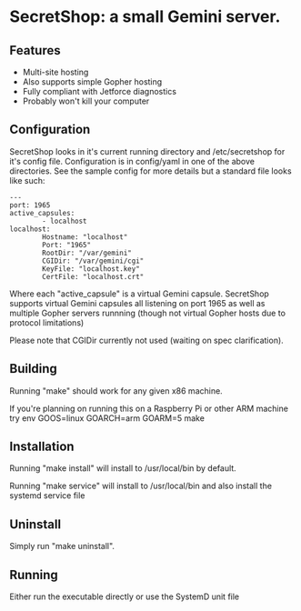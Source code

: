 # SecretShop: a small Gemini server.

## Features
* Multi-site hosting
* Also supports simple Gopher hosting
* Fully compliant with Jetforce diagnostics
* Probably won't kill your computer

## Configuration
SecretShop looks in it's current running directory and /etc/secretshop for it's config file.
Configuration is in config/yaml in one of the above directories. See the sample config for more details
but a standard file looks like such:

	---
	port: 1965
	active_capsules:
	        - localhost
	localhost:
	        Hostname: "localhost"
	        Port: "1965"
	        RootDir: "/var/gemini"
	        CGIDir: "/var/gemini/cgi"
	        KeyFile: "localhost.key"
	        CertFile: "localhost.crt"

Where each "active_capsule" is a virtual Gemini capsule. SecretShop supports virtual Gemini capsules all listening on port 1965
as well as multiple Gopher servers runnning (though not virtual Gopher hosts due to protocol limitations)

Please note that CGIDir currently not used (waiting on spec clarification).

## Building
Running "make" should work for any given x86 machine.

If you're planning on running this on a Raspberry Pi or other ARM machine try 
	env GOOS=linux GOARCH=arm GOARM=5 make 

## Installation
Running "make install" will install to /usr/local/bin by default.

Running "make service" will install to /usr/local/bin and also install the systemd service file

## Uninstall
Simply run "make uninstall".

## Running
Either run the executable directly or use the SystemD unit file
